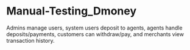 # Manual-Testing_Dmoney
Admins manage users, system users deposit to agents, agents handle deposits/payments, customers can withdraw/pay, and merchants view transaction history.
